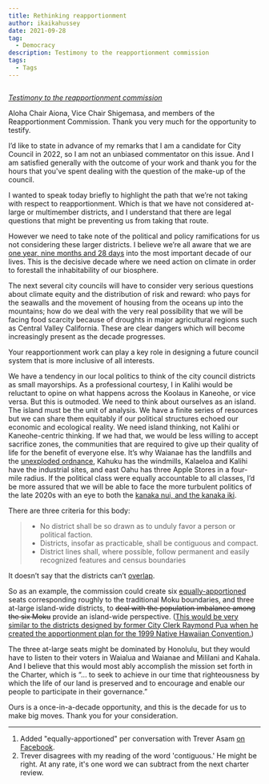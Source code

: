 ```yaml
---
title: Rethinking reapportionment
author: ikaikahussey
date: 2021-09-28
tag:
  - Democracy
description: Testimony to the reapportionment commission
tags:
  - Tags
---
```

![]()

*[Testimony to the reapportionment commission](https://www.honolulu.gov/elections/reapportionment.html)*

Aloha Chair Aiona, Vice Chair Shigemasa, and members of the Reapportionment Commission. Thank you very much for the opportunity to testify. 

I’d like to state in advance of my remarks that I am a candidate for City Council in 2022, so I am not an unbiased commentator on this issue. And I am satisfied generally with the outcome of your work and thank you for the hours that you've spent dealing with the question of the make-up of the council. 

I wanted to speak today briefly to highlight the path that we’re not taking with respect to reapportionment. Which is that we have not considered at-large or multimember districts, and I understand that there are legal questions that might be preventing us from taking that route. 

However we need to take note of the political and  policy ramifications for us not considering these larger districts. I believe we’re all aware that we are [one year, nine months and 28 days](https://www.theguardian.com/environment/2018/oct/08/global-warming-must-not-exceed-15c-warns-landmark-un-report) into the most important decade of our lives. This is the decisive decade where we need action on climate in order to forestall the inhabitability of our biosphere. 

The next several city councils will have to consider very serious questions about climate equity and the distribution of risk and reward: who pays for the seawalls and the movement of housing from the oceans up into the mountains; how do we deal with the very real possibility that we will be facing food scarcity because of droughts in major agricultural regions such as Central Valley California. These are clear dangers which will become increasingly present as the decade progresses. 

Your reapportionment work can play a key role in designing a future council system that is more inclusive of all interests. 

We have a tendency in our local politics to think of the city council districts as small mayorships. As a professional courtesy, I in Kalihi would be reluctant to opine on what happens across the Koolaus in Kaneohe, or vice versa. But this is outmoded. We need to think about ourselves as an island. The island must be the unit of analysis. We have a finite series of resources but we can share them equitably if our political structures echoed our economic and ecological reality. We need island thinking, not Kalihi or Kaneohe-centric thinking. If we had that, we would be less willing to accept sacrifice zones, the communities that are required to give up their quality of life for the benefit of everyone else. It’s why Waianae has the landfills and the [unexploded ordnance](http://www.dmzhawaii.org/?p=9246), Kahuku has the windmills, Kalaeloa and Kalihi have the industrial sites, and east Oahu has three Apple Stores in a four-mile radius. If the political class were equally accountable to all classes, I’d be more assured that we will be able to face the more turbulent politics of the late 2020s with an eye to both the [kanaka nui, and the kanaka iki](http://archives.starbulletin.com/2005/03/06/news/kauakukalahale.html).

There are three criteria for this body:

> * No district shall be so drawn as to unduly favor a person or political faction. 
> * Districts, insofar as practicable, shall be contiguous and compact.
> * District lines shall, where possible, follow permanent and easily recognized features and census boundaries

It doesn’t say that the districts can’t <a class="correction" href="#2">overlap</a>. 

So as an example, the commission could create six <a class="correction" href="#1">equally-apportioned</a> seats corresponding roughly to the traditional Moku boundaries, and three at-large island-wide districts, to ~~deal with the population imbalance among the six Moku~~ provide an island-wide perspective. ([This would be very similar to the districts designed by former City Clerk Raymond Pua when he created the apportionment plan for the 1999 Native Hawaiian Convention.](http://archives.starbulletin.com/2005/03/08/news/story7.html)) 

The three at-large seats might be dominated by Honolulu, but they would have to listen to their voters in Waialua and Waianae and Mililani and Kahala. And I believe that this would most ably accomplish the mission set forth in the Charter, which is “... to seek to achieve in our time that righteousness by which the life of our land is preserved and to encourage and enable our people to participate in their governance.” 

Ours is a once-in-a-decade opportunity, and this is the decade for us to make big moves. Thank you for your consideration.

<hr>
<div class="footnotes">
<ol>
<li class="" id="1">Added "equally-apportioned" per conversation with Trever Asam <a href="https://www.facebook.com/ikaikahussey/posts/10158037150532484?comment_id=10158037827867484&notif_id=1632851537251218&notif_t=feed_comment&ref=notif">on Facebook</a>.</li>
<li class="" id="2">Trever disagrees with my reading of the word 'contiguous.' He might be right. At any rate, it's one word we can subtract from the next charter review.</li>
</ol>
</div>